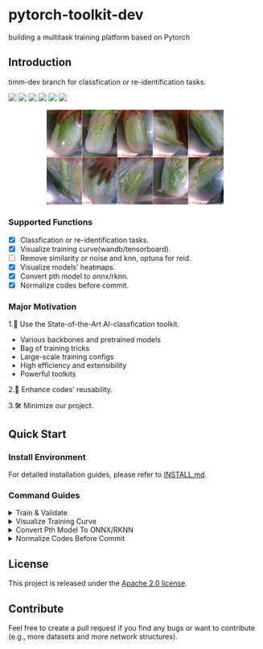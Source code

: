# pytorch-toolkit-dev

building a multitask training platform based on Pytorch

## Introduction

timm-dev branch for classfication or re-identification tasks.

[![](https://img.shields.io/badge/Python-3.8.18-3776AB?style=flat-square&logo=python&logoColor=FFFFFF)](https://www.python.org)
[![](https://img.shields.io/badge/PyTorch-1.10.1+cu102-EE4C2C?style=flat-square&logo=pytorch&logoColor=FFFFFF)](https://pytorch.org)
[![](https://img.shields.io/badge/Timm-0.9.7-blue.svg)](https://github.com/huggingface/pytorch-image-models/tree/main)
[![](https://img.shields.io/badge/ONNX-1.14.0-005CED?style=flat-square&logo=ONNX&logoColor=FFFFFF)](https://onnx.ai)
[![](https://img.shields.io/badge/PyMySQL-1.1.0-FFBE00?style=flat-square&logo=mysql&logoColor=FFFFFF)](https://zetcode.com/python/pymysql/)
[![](https://img.shields.io/badge/MongoDB-4.6.0-47A248?style=flat-square&logo=mongodb&logoColor=FFFFFF)](https://www.mongodb.com/zh-cn)

<div align="center">
    <img src="https://github.com/GaoShanwen/pytorch-toolkit-dev/blob/timm-dev/docs/demo4reid.jpg" width="70%" alt="" />
</div>

### Supported Functions

- [x] Classfication or re-identification tasks.
- [x] Visualize training curve(wandb/tensorboard).
- [ ] Remove similarity or noise and knn, optuna for reid.
- [x] Visualize models' heatmaps.
- [x] Convert pth model to onnx/rknn.
- [x] Normalize codes before commit.

### Major Motivation

1.👀 Use the State-of-the-Art AI-classfication toolkit.
 + Various backbones and pretrained models
 + Bag of training tricks
 + Large-scale training configs
 + High efficiency and extensibility
 + Powerful toolkits

2.🚀 Enhance codes' reusability.

3.🛠️ Minimize our project.

## Quick Start

### Install Environment

For detailed installation guides, please refer to [INSTALL.md](https://github.com/GaoShanwen/pytorch-toolkit-dev/blob/timm-dev/docs/environment.md).

### Command Guides

<details>

<summary>Train & Validate</summary>

- **Build Dataset**

```bash
<pytorch-toolkit-dev> ~$ # build dataset for train and validate
<pytorch-toolkit-dev> ~$ ln -s /data/exp-data/* dataset/
```

- **Train Dataset**

```bash
<pytorch-toolkit-dev> ~$ # nohup train 4281 cls with 1k pretrain model; resize-256,crop-224,rand aa, re-0.2;
        OMP_U_THREADS=1 MKL_NUM_THREADS=1 CUDA_VISIBLE_DEVICES=5,6 nohup python -m torch.distributed.launch \
        --nproc_per_node=2 --master_port=40401 tools/train.py --dataset txt_data --data-dir dataset/zero_dataset \
        --model mobilenetv3_redution_large_100 -b 256 --epochs 60 --decay-epochs 2.4 --sched cosine --decay-rate .973 \
        --opt rmsproptf --opt-eps .001 -j 4 --warmup-lr 1e-5 --warmup-epochs 5 --weight-decay 1e-5 --model-ema \
        --model-ema-decay 0.9999 --aa rand-m9-mstd0.5 --scale 0.4 1. --remode pixel --reprob 0.2 --amp --lr-base .001875 \
        --lr-noise 0.07 0.15 --pretrained --num-classes 4281 &
<pytorch-toolkit-dev> ~$ OMP_U_THREADS=1 ... --model mobilenetv3_redution_large_100.miil_in21k_ft_in1k
<pytorch-toolkit-dev> ~$ OMP_U_THREADS=1 ... --pass-path dataset/zero_dataset/pass_cats2.txt --num-classes 4091
<pytorch-toolkit-dev> ~$ OMP_U_THREADS=1 ... --cats-path dataset/zero_dataset/save_cats2.txt
<pytorch-toolkit-dev> ~$ OMP_U_THREADS=1 ... --model-kwargs reduction_dim=64
```

- **Validate Dataset**

```bash
<pytorch-toolkit-dev> ~$ # validate
        OMP_U_THREADS=1 MKL_NUM_THREADS=1 CUDA_VISIBLE_DEVICES=7 python tools/validate.py --dataset txt_data \
        --data-dir dataset/zero_dataset --model mobilenetv3_redution_large_100 -b 256 -j 2 --img-size 224 \
        --num-classes 4281 --checkpoint output/train/20231019-183009-mobilenetv3_redution_large_100-224/model_best.pth.tar \
        --crop-pct .875
```

- **Feature Extracte & Eval**

```bash
<pytorch-toolkit-dev> ~$ # feat extracte
        OMP_U_THREADS=1 MKL_NUM_THREADS=1 CUDA_VISIBLE_DEVICES=7 python tools/post/feat_extract.py --dataset txt_data --data-dir dataset/zero_dataset \
        --model mobilenetv3_redution_large_100 -b 256 -j 2 --img-size 224 --results-dir output/feats/mobilenet_large_100 --num-classes 4281 \
        --checkpoint output/train/20231019-183009-mobilenetv3_redution_large_100-224/model_best.pth.tar --crop-pct 1. --infer-mode train

        CUDA_VISIBLE_DEVICES=5,6 python tools/post/feat_extract.py --dataset txt_data --data-dir dataset/removeredundancy --model regnety_redution_040.ra3_in1k \
        -b 512 -j 4 --img-size 224 --cats-path dataset/removeredundancy/save_cats.txt --pass-path '' --num-classes 629 --num-choose 0 629 \
        --checkpoint output/train/20231113-141942-regnety_redution_040_ra3_in1k-224/model_best.pth.tar --results-dir output/feats/regnety_040 \
        --no-prefetcher --num-gpu 2 --infer-mode train
<pytorch-toolkit-dev> ~$ # eval features
        python tools/eval_feats.py -g output/feats/mobilenet_large_100-train.npz -q output/feats/mobilenet_large_100-val.npz
```

</details>

<details>

<summary>Visualize Training Curve</summary>

- **Tensorboard**

Watch [tensorboard](http://localhost:6006/) curve in web after run this commands.

```bash
<pytorch-toolkit-dev> ~$ # add tensorboard to train output:
<pytorch-toolkit-dev> ~$ OMP_U_THREADS=1 ... --tensorboard logs
<pytorch-toolkit-dev> ~$ # view the output of tensorboard:
<pytorch-toolkit-dev> ~$ tensorboard --logdir logs/20231124-000720-regnety_redution_040_ra3_in1k-224
```

- **Wandb**

Watch [wandb](https://wandb.ai/) curve after run this commands.

```bash
<pytorch-toolkit-dev> ~$ # login 
<pytorch-toolkit-dev> ~$ wandb login
<pytorch-toolkit-dev> ~$ # add wandb to train output:
<pytorch-toolkit-dev> ~$ OMP_U_THREADS=1 ... --log-wandb
```

</details>

<details>

<summary>Convert Pth Model To ONNX/RKNN</summary>

- **Pth->ONNX**

```bash
<pytorch-toolkit-dev> ~$ # pth -> onnx
        python tools/convert/onnx_export.py output/converted_model/20231022-213614-mobilenetv3_redution_large_100-224.onnx \
        -m mobilenetv3_redution_large_100 --img-size 224 --opset 12 --num-classes 4281 \
        --checkpoint output/train/20231022-213614-mobilenetv3_redution_large_100-224/model_best.pth.tar 
```

- **ONNX->RKNN**

```bash
<pytorch-toolkit-dev> ~$ # onnx -> rknn; validate(onnx and rknn, if model is cls model) model
        python tools/convert/onnx2rknn.py output/converted_model/rk3566-mobilenetv3-224.rknn \
        --input output/converted_model/20231022-213614-mobilenetv3_redution_large_100-224.onnx
<pytorch-toolkit-dev> ~$ # convert other model
        ... output/converted_model/rk3566-regnety_016-224.rknn --input output/converted_model/... 
```

</details>


<details>

<summary>Normalize Codes Before Commit</summary>

```bash
<pytorch-toolkit-dev> ~$ # run this command after install black
<pytorch-toolkit-dev> ~$ black --line-length=120 ./
```

</details>

## License

This project is released under the [Apache 2.0 license](https://github.com/GaoShanwen/pytorch-toolkit-dev/blob/timm-dev/LICENSE).

## Contribute

Feel free to create a pull request if you find any bugs or want to contribute (e.g., more datasets and more network structures).
